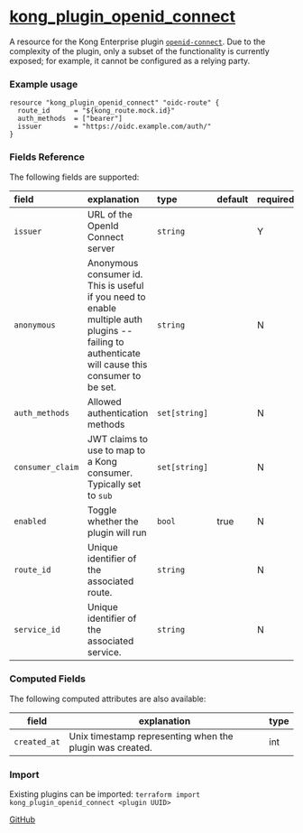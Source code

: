 # [kong_plugin_openid_connect](https://github.com/alexashley/terraform-provider-kong/tree/master/kong/provider/resource_kong_plugin_openid_connect.go)
A resource for the Kong Enterprise plugin [`openid-connect`](https://docs.konghq.com/hub/kong-inc/openid-connect/).
Due to the complexity of the plugin, only a subset of the functionality is currently exposed; for example, it cannot be configured as a relying party.

### Example usage

```hcl
resource "kong_plugin_openid_connect" "oidc-route" {
  route_id      = "${kong_route.mock.id}"
  auth_methods  = ["bearer"]
  issuer        = "https://oidc.example.com/auth/"
}
```

### Fields Reference
The following fields are supported:


| field     | explanation     | type      | default     | required                         |
| :-------- | :-------------- | :-------- | :---------- | :------------------------------- |
|`issuer`|URL of the OpenId Connect server |`string`| | Y|
|`anonymous`|Anonymous consumer id. This is useful if you need to enable multiple auth plugins -- failing to authenticate will cause this consumer to be set. |`string`| | N|
|`auth_methods`|Allowed authentication methods |`set[string]`| | N|
|`consumer_claim`|JWT claims to use to map to a Kong consumer. Typically set to `sub` |`set[string]`| | N|
|`enabled`|Toggle whether the plugin will run |`bool`| true| N|
|`route_id`|Unique identifier of the associated route. |`string`| | N|
|`service_id`|Unique identifier of the associated service. |`string`| | N|


### Computed Fields
The following computed attributes are also available:

| field     | explanation     | type    |
|-----------|-----------------|---------|
|`created_at`|Unix timestamp representing when the plugin was created. |int|

### Import
Existing plugins can be imported: `terraform import kong_plugin_openid_connect <plugin UUID>`

[GitHub](https://github.com/alexashley/terraform-provider-kong)
